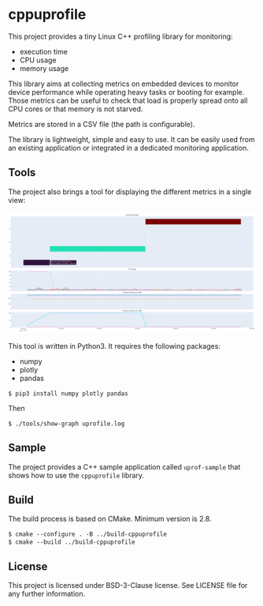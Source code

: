# cppuprofile

This project provides a tiny Linux C++ profiling library for monitoring:
* execution time
* CPU usage
* memory usage

This library aims at collecting metrics on embedded devices to monitor device
performance while operating heavy tasks or booting for example. Those metrics can 
be useful to check that load is properly spread onto all CPU cores or 
that memory is not starved.

Metrics are stored in a CSV file (the path is configurable).

The library is lightweight, simple and easy to use. It can be easily used from an existing
application or integrated in a dedicated monitoring application.

## Tools

The project also brings a tool for displaying the different metrics in
a single view:

![ScreenshotShowGraph](doc/show-graph-screenshot.png)

This tool is written in Python3. It requires the following packages:
* numpy
* plotly
* pandas

```
$ pip3 install numpy plotly pandas
```

Then

```commandline
$ ./tools/show-graph uprofile.log
```

## Sample

The project provides a C++ sample application called `uprof-sample` 
that shows how to use the `cppuprofile` library.

## Build

The build process is based on CMake. Minimum version is 2.8.

```commandline
$ cmake --configure . -B ../build-cppuprofile
$ cmake --build ../build-cppuprofile
```

## License

This project is licensed under BSD-3-Clause license. See LICENSE file for any further information.
